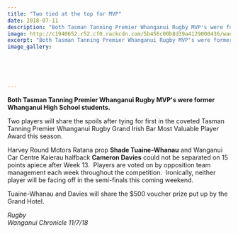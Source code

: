 ```yaml
---
title: "Two tied at the top for MVP"
date: 2018-07-11
description: "Both Tasman Tanning Premier Whanganui Rugby MVP's were former Whanganui High School students..."
image: http://c1940652.r52.cf0.rackcdn.com/5b456c00b8d39a4129000436/wanganui-rugby-image.gif
excerpt: "Both Tasman Tanning Premier Whanganui Rugby MVP's were former Whanganui High School students."
image_gallery:
    
    
    
    
    
---
```


<p><strong>Both&nbsp;Tasman Tanning Premier Whanganui Rugby MVP's were former Whanganui High School students.</strong></p>
<p>Two players will share the spoils after tying for first in the coveted Tasman Tanning Premier Whanganui Rugby Grand Irish Bar Most Valuable Player Award this season.</p>
<p>Harvey Round Motors Ratana prop&nbsp;<strong>Shade Tuaine-Whanau</strong>&nbsp;and Wanganui Car Centre Kaierau halfback&nbsp;<strong>Cameron Davies</strong>&nbsp;could not be separated on 15 points apiece after Week 13.&nbsp; Players are voted on by opposition team management each week throughout the competition.&nbsp; Ironically, neither player will be facing off in the semi-finals this coming weekend.</p>
<p>Tuaine-Whanau and Davies will share the $500 voucher prize put up by the Grand Hotel.</p>
<p><em>Rugby<br />Wanganui Chronicle 11/7/18</em></p>

